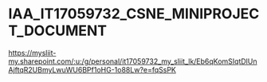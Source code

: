 # IAA_IT17059732_CSNE_MINIPROJECT_DOCUMENT
https://mysliit-my.sharepoint.com/:u:/g/personal/it17059732_my_sliit_lk/Eb6qKomSIqtDlUnAjftqR2UBmyLwuWU6BPf1oHG-1o88Lw?e=fqSsPK
